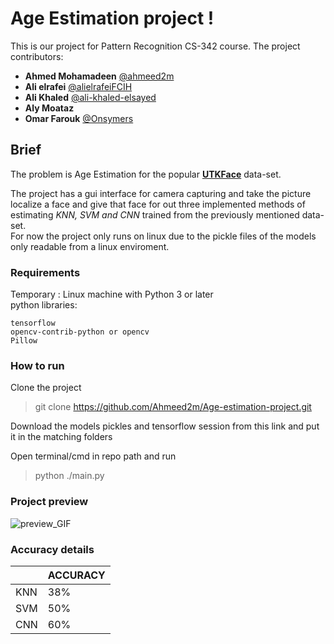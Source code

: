 # Age Estimation project !

This is our project for Pattern Recognition CS-342 course.
The project contributors:
- **Ahmed Mohamadeen** [@ahmeed2m](git.io/ahmed)
- **Ali elrafei** [@alielrafeiFCIH](github.com/alielrafeiFCIH)
- **Ali Khaled** [@ali-khaled-elsayed](github.com/ali-khaled-elsayed)
- **Aly Moataz**
- **Omar Farouk** [@Onsymers](github.com/Onsymers)

## Brief
The problem is Age Estimation for the popular **[UTKFace](https://susanqq.github.io/UTKFace/)** data-set.<br>

The project has a gui interface for camera capturing and take the picture localize a face and give that face for out three implemented methods of estimating *KNN, SVM and CNN* trained from the previously mentioned data-set.<br>
For now the project only runs on linux due to the pickle files of the models only readable from a linux enviroment.

### Requirements
Temporary : Linux machine with Python 3 or later<br>
python libraries:
```
tensorflow
opencv-contrib-python or opencv
Pillow
```
### How to run
Clone the project
>git clone https://github.com/Ahmeed2m/Age-estimation-project.git

Download the models pickles and tensorflow session from this link and put it in the matching folders <br>
<link will be added>
Open terminal/cmd in repo path and run

>python ./main.py

### Project preview

![preview_GIF](https://media.giphy.com/media/Qx5dC1X50WfAI2ETOl/giphy.gif)

### Accuracy details


|                |ACCURACY       | 
|----------------|---------------|
|KNN             |38%            | 
|SVM             |50%            | 
|CNN             |60%            | 

